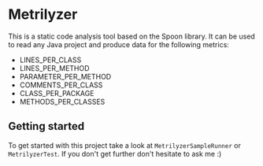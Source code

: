 # Metrilyzer

This is a static code analysis tool based on the Spoon library.
It can be used to read any Java project and produce data for the following metrics:

* LINES_PER_CLASS
* LINES_PER_METHOD
* PARAMETER_PER_METHOD
* COMMENTS_PER_CLASS
* CLASS_PER_PACKAGE
* METHODS_PER_CLASSES

## Getting started

To get started with this project take a look at `MetrilyzerSampleRunner` or `MetrilyzerTest`.
If you don't get further don't hesitate to ask me :)
